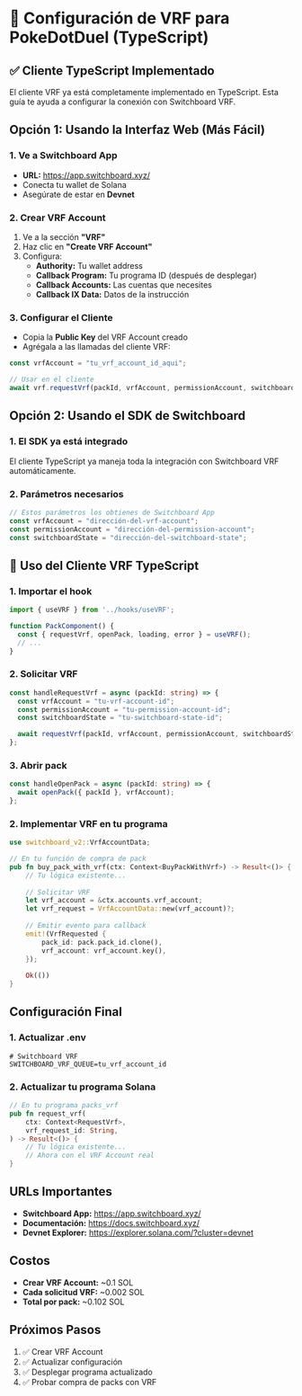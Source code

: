 # 🎲 Configuración de VRF para PokeDotDuel (TypeScript)

## ✅ Cliente TypeScript Implementado

El cliente VRF ya está completamente implementado en TypeScript. Esta guía te ayuda a configurar la conexión con Switchboard VRF.

## Opción 1: Usando la Interfaz Web (Más Fácil)

### 1. Ve a Switchboard App
- **URL:** https://app.switchboard.xyz/
- Conecta tu wallet de Solana
- Asegúrate de estar en **Devnet**

### 2. Crear VRF Account
1. Ve a la sección **"VRF"**
2. Haz clic en **"Create VRF Account"**
3. Configura:
   - **Authority:** Tu wallet address
   - **Callback Program:** Tu programa ID (después de desplegar)
   - **Callback Accounts:** Las cuentas que necesites
   - **Callback IX Data:** Datos de la instrucción

### 3. Configurar el Cliente
- Copia la **Public Key** del VRF Account creado
- Agrégala a las llamadas del cliente VRF:
```typescript
const vrfAccount = "tu_vrf_account_id_aqui";

// Usar en el cliente
await vrf.requestVrf(packId, vrfAccount, permissionAccount, switchboardState);
```

## Opción 2: Usando el SDK de Switchboard

### 1. El SDK ya está integrado
El cliente TypeScript ya maneja toda la integración con Switchboard VRF automáticamente.

### 2. Parámetros necesarios
```typescript
// Estos parámetros los obtienes de Switchboard App
const vrfAccount = "dirección-del-vrf-account";
const permissionAccount = "dirección-del-permission-account";
const switchboardState = "dirección-del-switchboard-state";
```

## 🚀 Uso del Cliente VRF TypeScript

### 1. Importar el hook
```typescript
import { useVRF } from '../hooks/useVRF';

function PackComponent() {
  const { requestVrf, openPack, loading, error } = useVRF();
  // ...
}
```

### 2. Solicitar VRF
```typescript
const handleRequestVrf = async (packId: string) => {
  const vrfAccount = "tu-vrf-account-id";
  const permissionAccount = "tu-permission-account-id";
  const switchboardState = "tu-switchboard-state-id";

  await requestVrf(packId, vrfAccount, permissionAccount, switchboardState);
};
```

### 3. Abrir pack
```typescript
const handleOpenPack = async (packId: string) => {
  await openPack({ packId }, vrfAccount);
};
```

### 2. Implementar VRF en tu programa
```rust
use switchboard_v2::VrfAccountData;

// En tu función de compra de pack
pub fn buy_pack_with_vrf(ctx: Context<BuyPackWithVrf>) -> Result<()> {
    // Tu lógica existente...
    
    // Solicitar VRF
    let vrf_account = &ctx.accounts.vrf_account;
    let vrf_request = VrfAccountData::new(vrf_account)?;
    
    // Emitir evento para callback
    emit!(VrfRequested {
        pack_id: pack.pack_id.clone(),
        vrf_account: vrf_account.key(),
    });
    
    Ok(())
}
```

## Configuración Final

### 1. Actualizar .env
```env
# Switchboard VRF
SWITCHBOARD_VRF_QUEUE=tu_vrf_account_id
```

### 2. Actualizar tu programa Solana
```rust
// En tu programa packs_vrf
pub fn request_vrf(
    ctx: Context<RequestVrf>,
    vrf_request_id: String,
) -> Result<()> {
    // Tu lógica existente...
    // Ahora con el VRF Account real
}
```

## URLs Importantes

- **Switchboard App:** https://app.switchboard.xyz/
- **Documentación:** https://docs.switchboard.xyz/
- **Devnet Explorer:** https://explorer.solana.com/?cluster=devnet

## Costos

- **Crear VRF Account:** ~0.1 SOL
- **Cada solicitud VRF:** ~0.002 SOL
- **Total por pack:** ~0.102 SOL

## Próximos Pasos

1. ✅ Crear VRF Account
2. ✅ Actualizar configuración
3. ✅ Desplegar programa actualizado
4. ✅ Probar compra de packs con VRF

